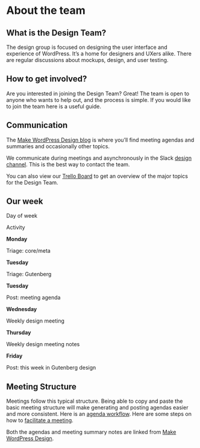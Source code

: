 # About the team

## What is the Design Team?

The design group is focused on designing the user interface and experience of WordPress. It’s a home for designers and UXers alike. There are regular discussions about mockups, design, and user testing.

## How to get involved?

Are you interested in joining the Design Team? Great! The team is open to anyone who wants to help out, and the process is simple. If you would like to join the team here is a useful guide.

## Communication

The [Make WordPress Design blog](https://make.wordpress.org/design/) is where you’ll find meeting agendas and summaries and occasionally other topics.

We communicate during meetings and asynchronously in the Slack [design channel](http://wordpress.slack.com/messages/design/). This is the best way to contact the team.

You can also view our [Trello Board](https://trello.com/c/RrAyxp7T) to get an overview of the major topics for the Design Team.

## Our week

Day of week

Activity

**Monday**

Triage: core/meta

**Tuesday**

Triage: Gutenberg

**Tuesday**

Post: meeting agenda

**Wednesday**

Weekly design meeting

**Thursday**

Weekly design meeting notes

**Friday**

Post: this week in Gutenberg design

## Meeting Structure

Meetings follow this typical structure. Being able to copy and paste the basic meeting structure will make generating and posting agendas easier and more consistent. Here is an [agenda workflow](https://make.wordpress.org/design/handbook/workflows/weekly-meeting-agenda/). Here are some steps on how to [facilitate a meeting](https://make.wordpress.org/design/handbook/workflows/weekly-meeting-facilitating/).

Both the agendas and meeting summary notes are linked from [Make WordPress Design](https://make.wordpress.org/design/).